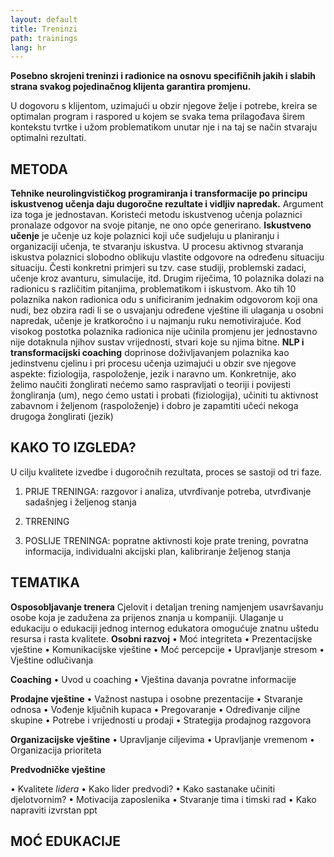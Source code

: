```yaml
---
layout: default
title: Treninzi
path: trainings
lang: hr
---
```



**Posebno skrojeni treninzi i radionice na osnovu specifičnih jakih i slabih strana svakog pojedinačnog klijenta garantira promjenu.**
 
U dogovoru s klijentom, uzimajući u obzir njegove želje i potrebe, kreira se optimalan program i raspored u kojem se svaka tema prilagođava širem kontekstu tvrtke i užom problematikom unutar nje i na taj se način stvaraju optimalni rezultati.

## METODA
**Tehnike neurolingvističkog programiranja i transformacije po principu iskustvenog učenja daju dugoročne rezultate i vidljiv napredak.** Argument iza toga je jednostavan.  Koristeći metodu iskustvenog učenja polaznici pronalaze odgovor na svoje pitanje, ne ono opće generirano. 
**Iskustveno učenje** je učenje uz koje polaznici koji uče sudjeluju u planiranju i organizaciji učenja, te stvaranju iskustva. U procesu aktivnog stvaranja iskustva polaznici slobodno oblikuju vlastite odgovore na određenu situaciju situaciju. Česti konkretni primjeri su tzv. case studiji, problemski zadaci, učenje kroz avanturu, simulacije, itd.
Drugim riječima, 10 polaznika dolazi na radionicu s različitim pitanjima, problematikom i iskustvom. Ako tih 10 polaznika nakon radionica odu s unificiranim jednakim odgovorom koji ona nudi, bez obzira  radi li se o usvajanju određene vještine ili ulaganja u osobni napredak, učenje je kratkoročno i u najmanju ruku nemotivirajuće. Kod visokog postotka polaznika radionica nije učinila promjenu jer jednostavno nije dotaknula njihov sustav vrijednosti, stvari koje su njima bitne.
**NLP i transformacijski coaching** doprinose doživljavanjem polaznika kao jedinstvenu cjelinu i pri procesu učenja uzimajući u obzir sve njegove aspekte: fiziologija, raspoloženje, jezik i naravno um. 
Konkretnije, ako želimo naučiti žonglirati nećemo samo raspravljati o teoriji i povijesti žongliranja (um),  nego ćemo  ustati i probati (fiziologija),  učiniti tu aktivnost zabavnom i željenom (raspoloženje) i dobro je zapamtiti učeći nekoga drugoga žonglirati (jezik)

## KAKO TO IZGLEDA?

U cilju kvalitete izvedbe i dugoročnih rezultata, proces se sastoji od tri faze.
1.	PRIJE TRENINGA: razgovor i analiza, utvrđivanje potreba, utvrđivanje sadašnjeg i željenog stanja

2.	TRRENING

3.	POSLIJE TRENINGA: popratne aktivnosti koje prate trening, povratna informacija, individualni akcijski plan, kalibriranje željenog stanja


## TEMATIKA
**Osposobljavanje trenera**
Cjelovit i detaljan trening namjenjem usavršavanju osobe koja je zadužena za prijenos znanja u kompaniji. Ulaganje u edukaciju  o edukaciji jednog internog edukatora omogućuje znatnu uštedu resursa i rasta kvalitete.
**Osobni razvoj** 
•	Moć integriteta
•	Prezentacijske vještine
•	Komunikacijske vještine
•	Moć percepcije
•	Upravljanje stresom
•	Vještine odlučivanja

**Coaching**
•	Uvod u coaching
•	Vještina davanja povratne informacije


**Prodajne vještine**
•	Važnost nastupa i osobne prezentacije
•	Stvaranje odnosa
•	Vođenje ključnih kupaca
•	Pregovaranje
•	Određivanje ciljne skupine
•	Potrebe i vrijednosti u prodaji
•	Strategija prodajnog razgovora

**Organizacijske vještine**
•	Upravljanje ciljevima
•	Upravljanje vremenom
•	Organizacija prioriteta

**Predvodničke vještine**
 
•	Kvalitete _lidera_
•	Kako lider predvodi?
•	Kako sastanake učiniti djelotvornim?
•	Motivacija zaposlenika
•	Stvaranje tima i timski rad
•	Kako napraviti izvrstan ppt


## MOĆ EDUKACIJE

